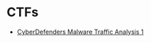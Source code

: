 # CTFs

- [CyberDefenders Malware Traffic Analysis 1](https://github.com/EddyIAM/CTFs/blob/main/CyberDefenders/MTA1/Cyberdefenders%20-%20Malware%20Traffic%20Analysis%201%20using%20Security%20Onion.md)
